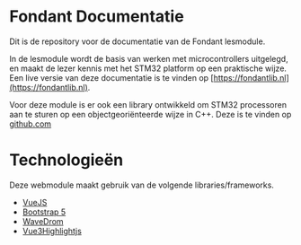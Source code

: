 # Fondant Documentatie

Dit is de repository voor de documentatie van de Fondant lesmodule.

In de lesmodule wordt de basis van werken met microcontrollers uitgelegd, en 
maakt de lezer kennis met het STM32 platform op een praktische wijze. Een live
versie van deze documentatie is te vinden op [https://fondantlib.nl](https://fondantlib.nl).

Voor deze module is er ook een library ontwikkeld om STM32 processoren aan te sturen
op een objectgeoriënteerde wijze in C++. Deze is te vinden op [github.com](https://github.com/Fondant-STM32/Fondant)


# Technologieën
Deze webmodule maakt gebruik van de volgende libraries/frameworks.

- [VueJS](https://vuejs.org/)
- [Bootstrap 5](https://getbootstrap.com/docs/5.0/getting-started/introduction/)
- [WaveDrom](https://wavedrom.com/) 
- [Vue3Highlightjs](https://github.com/Daizhen1995/vue3-highlightjs)